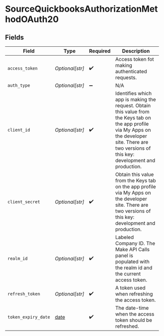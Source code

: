 # SourceQuickbooksAuthorizationMethodOAuth20


## Fields

| Field                                                                                                                                                                                                 | Type                                                                                                                                                                                                  | Required                                                                                                                                                                                              | Description                                                                                                                                                                                           |
| ----------------------------------------------------------------------------------------------------------------------------------------------------------------------------------------------------- | ----------------------------------------------------------------------------------------------------------------------------------------------------------------------------------------------------- | ----------------------------------------------------------------------------------------------------------------------------------------------------------------------------------------------------- | ----------------------------------------------------------------------------------------------------------------------------------------------------------------------------------------------------- |
| `access_token`                                                                                                                                                                                        | *Optional[str]*                                                                                                                                                                                       | :heavy_check_mark:                                                                                                                                                                                    | Access token fot making authenticated requests.                                                                                                                                                       |
| `auth_type`                                                                                                                                                                                           | *Optional[str]*                                                                                                                                                                                       | :heavy_minus_sign:                                                                                                                                                                                    | N/A                                                                                                                                                                                                   |
| `client_id`                                                                                                                                                                                           | *Optional[str]*                                                                                                                                                                                       | :heavy_check_mark:                                                                                                                                                                                    | Identifies which app is making the request. Obtain this value from the Keys tab on the app profile via My Apps on the developer site. There are two versions of this key: development and production. |
| `client_secret`                                                                                                                                                                                       | *Optional[str]*                                                                                                                                                                                       | :heavy_check_mark:                                                                                                                                                                                    |  Obtain this value from the Keys tab on the app profile via My Apps on the developer site. There are two versions of this key: development and production.                                            |
| `realm_id`                                                                                                                                                                                            | *Optional[str]*                                                                                                                                                                                       | :heavy_check_mark:                                                                                                                                                                                    | Labeled Company ID. The Make API Calls panel is populated with the realm id and the current access token.                                                                                             |
| `refresh_token`                                                                                                                                                                                       | *Optional[str]*                                                                                                                                                                                       | :heavy_check_mark:                                                                                                                                                                                    | A token used when refreshing the access token.                                                                                                                                                        |
| `token_expiry_date`                                                                                                                                                                                   | [date](https://docs.python.org/3/library/datetime.html#date-objects)                                                                                                                                  | :heavy_check_mark:                                                                                                                                                                                    | The date-time when the access token should be refreshed.                                                                                                                                              |